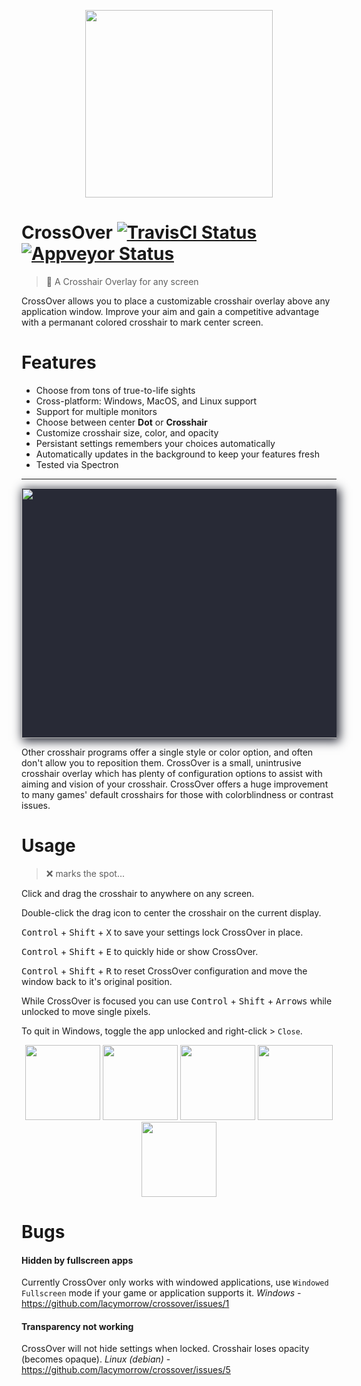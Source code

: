 <p align="center">
  <img width="300" height="300" src="https://github.com/lacymorrow/crossover/raw/master/src/static/Icon.png">
</p>

# CrossOver [![TravisCI Status](https://travis-ci.org/lacymorrow/crossover.svg?branch=master)](https://travis-ci.org/lacymorrow/crossover) [![Appveyor Status](https://ci.appveyor.com/api/projects/status/qtxvaliwymvhxiwx/branch/master?svg=true)](https://ci.appveyor.com/project/lacymorrow/crossover)


> 🎯 A Crosshair Overlay for any screen

CrossOver allows you to place a customizable crosshair overlay above any application window.
Improve your aim and gain a competitive advantage with a permanant colored crosshair to mark center screen.


# Features

- Choose from tons of true-to-life sights
- Cross-platform: Windows, MacOS, and Linux support
- Support for multiple monitors
- Choose between center **Dot** or **Crosshair**
- Customize crosshair size, color, and opacity
- Persistant settings remembers your choices automatically
- Automatically updates in the background to keep your features fresh
- Tested via Spectron

---

<p align="center" style="background:#282a36;box-shadow: 3px 3px 15px 2px rgba(40,42,54,1);">
  <img width="700" height="400" src="https://github.com/lacymorrow/crossover/raw/master/src/static/demo.png">
</p>

Other crosshair programs offer a single style or color option, and often don't allow you to reposition them. CrossOver is a small, unintrusive crosshair overlay which has plenty of configuration options to assist with aiming and vision of your crosshair. CrossOver offers a huge improvement to many games' default crosshairs for those with colorblindness or contrast issues.

# Usage

> ❌ marks the spot...

Click and drag the crosshair to anywhere on any screen.

Double-click the drag icon to center the crosshair on the current display.

<kbd>Control</kbd> + <kbd>Shift</kbd> + <kbd>X</kbd> to save your settings lock CrossOver in place.

<kbd>Control</kbd> + <kbd>Shift</kbd> + <kbd>E</kbd> to quickly hide or show CrossOver.

<kbd>Control</kbd> + <kbd>Shift</kbd> + <kbd>R</kbd> to reset CrossOver configuration and move the window back to it's original position.

While CrossOver is focused you can use <kbd>Control</kbd> + <kbd>Shift</kbd> + <kbd>Arrows</kbd> while unlocked to move single pixels.

To quit in Windows, toggle the app unlocked and right-click > `Close`.

<p align="center">
  <img width="120" height="120" src="https://github.com/lacymorrow/crossover/raw/master/src/static/crosshairs/ballistic-firedot.png">
  <img width="120" height="120" src="https://github.com/lacymorrow/crossover/raw/master/src/static/crosshairs/moa-delta.png">
  <img width="120" height="120" src="https://github.com/lacymorrow/crossover/raw/master/src/static/crosshairs/blackout.png">
  <img width="120" height="120" src="https://github.com/lacymorrow/crossover/raw/master/src/static/crosshairs/leica-magnus.png">
  <img width="120" height="120" src="https://github.com/lacymorrow/crossover/raw/master/src/static/crosshairs/bull-ring-post.png">
</p>


# Bugs

#### Hidden by fullscreen apps

Currently CrossOver only works with windowed applications, use `Windowed Fullscreen` mode if your game or application supports it. _Windows_ - https://github.com/lacymorrow/crossover/issues/1

#### Transparency not working

CrossOver will not hide settings when locked. Crosshair loses opacity (becomes opaque). _Linux (debian)_ - https://github.com/lacymorrow/crossover/issues/5

